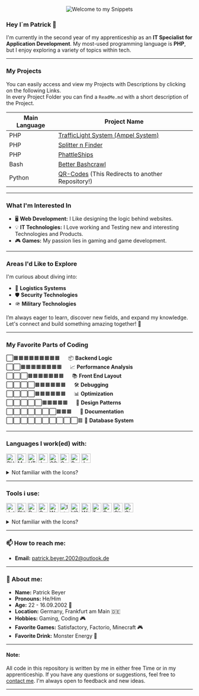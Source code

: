 <p align="center">
  <img alt="Welcome to my Snippets" src="https://capsule-render.vercel.app/api?text=Welcome%20to%20my%20Snippets!&animation=fadeIn&type=waving&color=gradient&height=100"/>
</p>

### Hey I´m **Patrick** 👋

I'm currently in the second year of my apprenticeship as an **IT Specialist for Application Development**. My most-used programming language is **PHP**, but I enjoy exploring a variety of topics within tech.

---

### My Projects

You can easily access and view my Projects with Descriptions by clicking on the following Links. </br>
In every Project Folder you can find a `ReadMe.md` with a short description of the Project.

| Main Language | Project Name                                                                                   |
|---------------|------------------------------------------------------------------------------------------------|
| PHP           | [TrafficLight System (Ampel System) ](/01-PHP/011-Ampel_System%20(TrafficLight%20System))      |
| PHP           | [Splitter n Finder ](/01-PHP/012-Splitter-n-Finder)                                            |
| PHP           | [PhattleShips ](/01-PHP/010-PhattleShips)                                                      |
| Bash          | [Better Bashcrawl ](/04-Bash/041-Better-Bashcrawl)                                             |
| Python        | [QR-Codes](https://github.com/komiklol/qrCode-python/) (This Redirects to another Repository!) |   

---

### What I'm Interested In
- 🖥️ **Web Development:** I Like designing the logic behind websites.
- 💡 **IT Technologies:** I Love working and Testing new and interesting Technologies and Products.
- 🎮 **Games:** My passion lies in gaming and game development.

---

### Areas I'd Like to Explore
I'm curious about diving into:
- 🚚 **Logistics Systems**
- 🛡️ **Security Technologies**
- 🪖 **Military Technologies**

I’m always eager to learn, discover new fields, and expand my knowledge. Let's connect and build something amazing together! 🚀

---

### My Favorite Parts of Coding
⬜🟧🟧🟧🟧🟧🟧🟧🟧🟧   📦 **Backend Logic**</br>
⬜⬜🟧🟧🟧🟧🟧🟧🟧🟧   📈 **Performance Analysis**</br>
⬜⬜⬜🟧🟧🟧🟧🟧🟧🟧   📚 **Front End Layout**</br>
⬜⬜⬜⬜🟧🟧🟧🟧🟧🟧   🛠️ **Debugging**</br>
⬜⬜⬜⬜🟧🟧🟧🟧🟧🟧   📊 **Optimization**</br>
⬜⬜⬜⬜⬜🟧🟧🟧🟧🟧   🧩 **Design Patterns**</br>
⬜⬜⬜⬜⬜⬜⬜🟧🟧🟧   📝 **Documentation**</br>
⬜⬜⬜⬜⬜⬜⬜⬜⬜⬜🟥 🧠 **Database System**</br>

---

### Languages I work(ed) with:
<p align="left">
<img src="https://cdn.jsdelivr.net/gh/devicons/devicon@latest/icons/php/php-original.svg" alt="PHP" width="25" height="25" title="PHP"/>
<img src="https://cdn.jsdelivr.net/gh/devicons/devicon@latest/icons/mysql/mysql-original-wordmark.svg" alt="MYSQL" width="25" height="25" title="MySQL"/>
<img src="https://cdn.jsdelivr.net/gh/devicons/devicon@latest/icons/html5/html5-original.svg" alt="HTML5" width="25" height="25" title="HTML5"/>
<img src="https://cdn.jsdelivr.net/gh/devicons/devicon@latest/icons/java/java-original.svg" alt="Java" width="25" height="25" title="Java"/>
<img src="https://cdn.jsdelivr.net/gh/devicons/devicon@latest/icons/css3/css3-original.svg" alt="CSS" width="25" height="25" title="CSS3"/>
<img src="https://cdn.jsdelivr.net/gh/devicons/devicon@latest/icons/c/c-original.svg" alt="C" width="25" height="25" title="C"/>
<img src="https://cdn.jsdelivr.net/gh/devicons/devicon@latest/icons/python/python-original.svg" alt="Python" width="25" height="25" title="Python"/>
<img src="https://cdn.jsdelivr.net/gh/devicons/devicon@latest/icons/javascript/javascript-original.svg" alt="JavaScript" width="25" height="25" title="JavaScript"/>
</p>

<details>
<summary>Not familiar with the Icons?</summary>
PHP, MYSQL, HTML5, Java, CSS, C, Python, JavaScript, 
</details>

---

### Tools i use:
<p align="left">
<img src="https://cdn.jsdelivr.net/gh/devicons/devicon@latest/icons/jetbrains/jetbrains-original.svg" alt="Jetbrains" width="25" height="25" title="Jetbrains"/>
<img src="https://cdn.jsdelivr.net/gh/devicons/devicon@latest/icons/phpstorm/phpstorm-original.svg" alt="PHP-Storm" width="25" height="25" title="PHP-Storm"/>
<img src="https://cdn.jsdelivr.net/gh/devicons/devicon@latest/icons/datagrip/datagrip-original.svg" alt="Data-Grip" width="25" height="25" title="Data-Grip"/>
<img src="https://cdn.jsdelivr.net/gh/devicons/devicon@latest/icons/clion/clion-original.svg" alt="C-Lion" width="25" height="25" title="C-Lion"/>
<img src="https://cdn.jsdelivr.net/gh/devicons/devicon@latest/icons/webstorm/webstorm-original.svg" alt="Web-Storm" width="25" height="25" title="Web-Storm"/>
<img src="https://cdn.jsdelivr.net/gh/devicons/devicon@latest/icons/intellij/intellij-original.svg" alt="IntelliJ" width="25" height="25" title="IntelliJ"/>
<img src="https://cdn.jsdelivr.net/gh/devicons/devicon@latest/icons/vscode/vscode-original.svg" alt="VS-Code" width="25" height="25" title="VS-Code"/>
<img src="https://cdn.jsdelivr.net/gh/devicons/devicon@latest/icons/windows11/windows11-original.svg" alt="Win 11" width="25" height="25" title="Win 11"/>
<img src="https://cdn.jsdelivr.net/gh/devicons/devicon@latest/icons/trello/trello-original.svg" alt="Trello" width="25" height="25" title="Trello"/>
<img src="https://cdn.jsdelivr.net/gh/devicons/devicon@latest/icons/putty/putty-original.svg" alt="Putty" width="25" height="25" title="Putty"/>
<img src="https://cdn.jsdelivr.net/gh/devicons/devicon@latest/icons/git/git-original.svg" alt="Git" width="25" height="25" title="Git"/>
<img src="https://cdn.jsdelivr.net/gh/devicons/devicon@latest/icons/gimp/gimp-original.svg" alt="Gimp" width="25" height="25" title="Gimp"/>
</p>

<details>
<summary>Not familiar with the Icons?</summary>
Jetbrains, PHP Storm, Data Grip, C Lion, Web Storm, IntelliJ, Visual Studio Code, Windows 11, Trello, Putty, Git, Gimp, 
</details>

---

### 📫 How to reach me:
- **Email:** [patrick.beyer.2002@outlook.de](mailto:patrick.beyer.2002@outlook.de)

---

### 🧑 About me:
- **Name:** Patrick Beyer
- **Pronouns:** He/Him
- **Age:** 22 - 16.09.2002 🎂
- **Location:** Germany, Frankfurt am Main 🇩🇪
- **Hobbies:** Gaming, Coding 🎮
- **Favorite Games:** Satisfactory, Factorio, Minecraft 🎮
- **Favorite Drink:** Monster Energy 🥤

---

#### Note:
All code in this repository is written by me in either free Time or in my apprenticeship. If you have any questions or suggestions, feel free to [contact me](mailto:patrick.beyer.2002@outlook.de). I'm always open to feedback and new ideas. 

---
